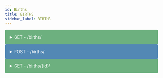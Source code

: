 ```yaml
---
id: Births
title: BIRTHS
sidebar_label: BIRTHS
---
```


<details style="padding: 3%; background: #6DB07F; color: white; border-radius: 4px">
<summary>GET - /births/</summary>


Parameters
```
Parameters          No parameters
```
Responses
```
code: 200

[BirthDetail {
id                  integer
                    title:  ID
                    readOnly:   true
sheep               string
                    title:  Sheep
                    readOnly:   true
                    minLength:  1

}]
```
</details>

<details style="padding: 3%; background: #5388B4; color: white; border-radius: 4px">
<summary>POST - /births/</summary>


Parameters
Data * required

object (body)
```
{
"sheep": 0,
"user": 0,
"date": "2020-10-22T18:18:53.932Z",
"newborns_quantity": 0
}

```
Reponses
```
[BirthDetail {
id	                integer
                    title:  ID
                    readOnly:   true
sheep*	            integer
                    title:  Sheep
user*	            integer
                    title:  User
date*	            string($date-time)
                    title:  Date
newborns_quantity*	integer
                    title:  Newborns quantity
                    maximum: 2147483647
                    minimum: -2147483648

}]
```
</details>

<details style="padding: 3%; background: #6DB07F; color: white; border-radius: 4px">
<summary>GET - /births/{id}/</summary>


Parameters

id * required
integer (path)
	
A unique integer value identifying this birth.
```
"id - A unique integer value identifying this birth."
```
Responses
```
code: 200

[BirthDetail {
id                  integer
                    title:  ID
                    readOnly:   true
sheep*	            integer
                    title:  Sheep
user*	            integer
                    title:  User
date*	            string($date-time)
                    title:  Date
newborns_quantity*	integer
                    title:  Newborns quantity
                    maximum:    2147483647
                    minimum:    -2147483648
}]
```
</details>
